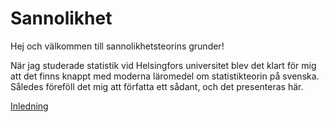 # Sannolikhet 
Hej och välkommen till sannolikhetsteorins grunder!

När jag studerade statistik vid Helsingfors universitet blev det klart för mig att det finns knappt med moderna läromedel om statistikteorin på svenska. Således föreföll det mig att författa ett sådant, och det presenteras här. 

[Inledning](https://github.com/jakke-neiro/Sannolikhet/blob/gh-pages/1-Inledning.ipynb)
